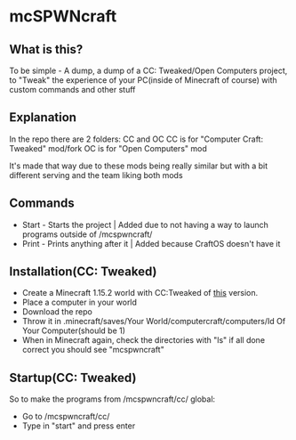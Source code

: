 # mcSPWNcraft
## What is this?
To be simple - A dump, a dump of a CC: Tweaked/Open Computers project, to "Tweak" the experience of your PC(inside of Minecraft of course) with custom commands and other stuff

## Explanation
In the repo there are 2 folders: CC and OC
CC is for "Computer Craft: Tweaked" mod/fork
OC is for "Open Computers" mod

It's made that way due to these mods being really similar but with a bit different serving and the team liking both mods

## Commands
* Start - Starts the project | Added due to not having a way to launch programs outside of /mcspwncraft/
* Print - Prints anything after it | Added because CraftOS doesn't have it

## Installation(CC: Tweaked)
* Create a Minecraft 1.15.2 world with CC:Tweaked of [this](https://www.curseforge.com/minecraft/mc-mods/cc-tweaked/download/3408526) version. 
* Place a computer in your world
* Download the repo
* Throw it in .minecraft/saves/Your World/computercraft/computers/Id Of Your Computer(should be 1)
* When in Minecraft again, check the directories with "ls" if all done correct you should see "mcspwncraft" 

## Startup(CC: Tweaked)
So to make the programs from /mcspwncraft/cc/ global:
* Go to /mcspwncraft/cc/
* Type in "start" and press enter


